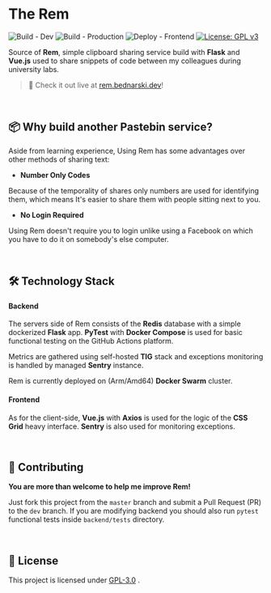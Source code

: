 
# The Rem
![Build - Dev](https://github.com/RangerDigital/rem/workflows/Build%20-%20Dev/badge.svg?branch=dev)
![Build - Production](https://github.com/RangerDigital/rem/workflows/Build%20-%20Production/badge.svg?branch=master)
![Deploy - Frontend](https://github.com/RangerDigital/rem/workflows/Deploy%20-%20Frontend/badge.svg?branch=master)
[![License: GPL v3](https://img.shields.io/badge/License-GPLv3-blue.svg)](https://www.gnu.org/licenses/gpl-3.0)

Source of **Rem**, simple clipboard sharing service build with **Flask** and **Vue.js** used to share snippets of code between my colleagues during university labs.

> 🎉 Check it out live at [rem.bednarski.dev](https://rem.bednarski.dev/)!

<br>

## 📦 Why build another Pastebin service?

Aside from learning experience, Using Rem has some advantages over other methods of sharing text:

-   **Number Only Codes**

Because of the temporality of shares only numbers are used for identifying them, which means It's easier to share them with people sitting next to you.

-   **No Login Required**

Using Rem doesn't require you to login unlike using a Facebook on which you have to do it on somebody's else computer.

<br>

## 🛠 Technology Stack

#### Backend
The servers side of Rem consists of the **Redis** database with a simple dockerized **Flask** app. **PyTest** with **Docker Compose** is used for basic functional testing on the GitHub Actions platform.

Metrics are gathered using self-hosted **TIG** stack and exceptions monitoring is handled by managed **Sentry** instance.

Rem is currently deployed on (Arm/Amd64) **Docker Swarm** cluster.

#### Frontend
As for the client-side, **Vue.js** with **Axios** is used for the logic of the **CSS Grid** heavy interface. **Sentry** is also used for monitoring exceptions.

<br>

## 🚧 Contributing

**You are more than welcome to help me improve Rem!**

Just fork this project from the `master` branch and submit a Pull Request (PR) to the `dev` branch.
If you are modifying backend you should also run `pytest` functional tests inside `backend/tests` directory.

<br>

## 📃 License
This project is licensed under [GPL-3.0](https://choosealicense.com/licenses/gpl-3.0/) .
